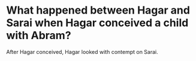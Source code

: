 # What happened between Hagar and Sarai when Hagar conceived a child with Abram?

After Hagar conceived, Hagar looked with contempt on Sarai.
